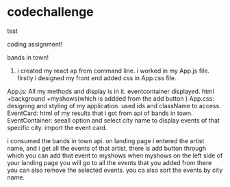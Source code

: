 # codechallenge
test


coding assignment!

bands in town!

1. i created my react ap from command line. i worked in my App.js file. firstly i designed my front end added css in App.css file.

App.js:
	All my methods and display is in it. eventcontainer displayed. html +background +myshows(which is addded from the add button )
App.css:
	designing and styling of my application. used ids and className to access.
EventCard:
	html of my results that i got from api of bands in town.
EventContainer:
		seeall option and select city name to display events of that specific city. import the event card.


i consumed the bands in town api. on landing page i entered the artist name, and i get all the events of that artist. there is add button through which you can add that event to myshows
when myshows on the left side of your landing page you will go to all the events that you added from there you can also remove the selected events.
you ca also sort the events by city name.

